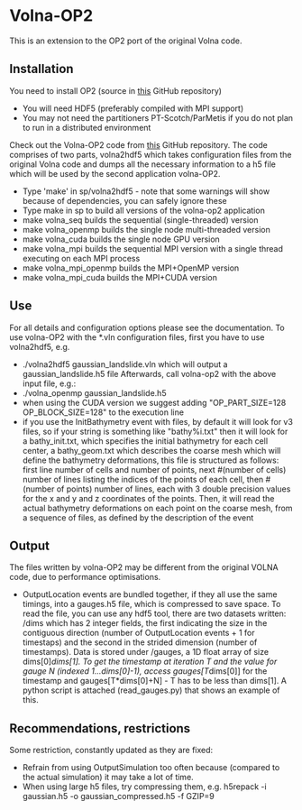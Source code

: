 Volna-OP2
=====

This is an extension to the OP2 port of the original Volna code.

## Installation
You need to install OP2 (source in [this](https://github.com/OP2/OP2-Common) GitHub repository)
 * You will need HDF5 (preferably compiled with MPI support)
 * You may not need the partitioners PT-Scotch/ParMetis if you do not plan to run in a distributed environment

Check out the Volna-OP2 code from [this](https://github.com/reguly/Volna) GitHub repository. The code comprises of two parts, volna2hdf5 which takes configuration files from the original Volna code and dumps all the necessary information to a h5 file which will be used by the second application volna-OP2.
 * Type 'make' in sp/volna2hdf5 - note that some warnings will show because of dependencies, you can safely ignore these
 * Type make in sp to build all versions of the volna-op2 application
  * make volna_seq builds the sequential (single-threaded) version
  * make volna_openmp builds the single node multi-threaded version
  * make volna_cuda builds the single node GPU version
  * make volna_mpi builds the sequential MPI version with a single thread executing on each MPI process
  * make volna_mpi_openmp builds the MPI+OpenMP version
  * make volna_mpi_cuda builds the MPI+CUDA version

## Use
For all details and configuration options please see the documentation.
To use volna-OP2 with the *.vln configuration files, first you have to use volna2hdf5, e.g.
 * ./volna2hdf5 gaussian_landslide.vln which will output a gaussian_landslide.h5 file
Afterwards, call volna-op2 with the above input file, e.g.:
 * ./volna_openmp gaussian_landslide.h5
 * when using the CUDA version we suggest adding "OP_PART_SIZE=128 OP_BLOCK_SIZE=128" to the execution line
 * if you use the InitBathymetry event with files, by default it will look for v3 files, so if your string is something like "bathy%i.txt" then it will look for a bathy_init.txt, which specifies the initial bathymetry for each cell center, a bathy_geom.txt which describes the coarse mesh which will define the bathymetry deformations, this file is structured as follows: first line number of cells and number of points, next #(number of cells) number of lines listing the indices of the points of each cell, then #(number of points) number of lines, each with 3 double precision values for the x and y and z coordinates of the points. Then, it will read the actual bathymetry deformations on each point on the coarse mesh, from a sequence of files, as defined by the description of the event

## Output
The files written by volna-OP2 may be different from the original VOLNA code, due to performance optimisations.
 * OutputLocation events are bundled together, if they all use the same timings, into a gauges.h5 file, which is compressed to save space. To read the file, you can use any hdf5 tool, there are two datasets written: /dims which has 2 integer fields, the first indicating the size in the contiguous direction (number of OutputLocation events + 1 for timestaps) and the second in the strided dimension (number of timestamps). Data is stored under /gauges, a 1D float array of size dims[0]*dims[1]. To get the timestamp at iteration T and the value for gauge N (indexed 1...dims[0]-1), access gauges[T*dims[0]] for the timestamp and gauges[T*dims[0]+N] - T has to be less than dims[1]. A python script is attached (read_gauges.py) that shows an example of this.

## Recommendations, restrictions
Some restriction, constantly updated as they are fixed:
 * Refrain from using OutputSimulation too often because (compared to the actual simulation) it may take a lot of time.
 * When using large h5 files, try compressing them, e.g. h5repack -i gaussian.h5 -o gaussian_compressed.h5 -f GZIP=9
